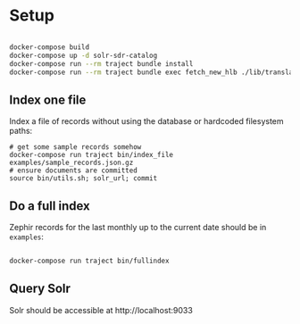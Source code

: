 # Setup

```bash

docker-compose build
docker-compose up -d solr-sdr-catalog
docker-compose run --rm traject bundle install
docker-compose run --rm traject bundle exec fetch_new_hlb ./lib/translation_maps
```

## Index one file

Index a file of records without using the database or hardcoded filesystem paths:

```
# get some sample records somehow
docker-compose run traject bin/index_file examples/sample_records.json.gz
# ensure documents are committed
source bin/utils.sh; solr_url; commit
```

## Do a full index

Zephir records for the last monthly up to the current date should be in `examples`:

```bash

docker-compose run traject bin/fullindex
```

## Query Solr

Solr should be accessible at http://localhost:9033


